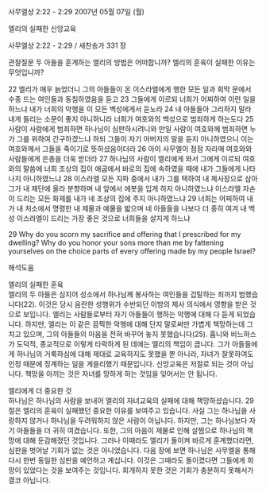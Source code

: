 사무엘상 2:22 - 2:29 
2007년 05월 07일 (월)

엘리의 실패한 신앙교육



사무엘상 2:22 - 2:29 / 새찬송가 331 장


관찰질문
두 아들을 훈계하는 엘리의 방법은 어떠합니까?
엘리의 훈육이 실패한 이유는 무엇입니까?

22 엘리가 매우 늙었더니 그의 아들들이 온 이스라엘에게 행한 모든 일과 회막 문에서 수종 드는 여인들과 동침하였음을 듣고 23 그들에게 이르되 너희가 어찌하여 이런 일을 하느냐 내가 너희의 악행을 이 모든 백성에게서 듣노라 24 내 아들들아 그리하지 말라 내게 들리는 소문이 좋지 아니하니라 너희가 여호와의 백성으로 범죄하게 하는도다 25 사람이 사람에게 범죄하면 하나님이 심판하시려니와 만일 사람이 여호와께 범죄하면 누가 그를 위하여 간구하겠느냐 하되 그들이 자기 아버지의 말을 듣지 아니하였으니 이는 여호와께서 그들을 죽이기로 뜻하셨음이더라 26 아이 사무엘이 점점 자라매 여호와와 사람들에게 은총을 더욱 받더라 27 하나님의 사람이 엘리에게 와서 그에게 이르되 여호와의 말씀에 너희 조상의 집이 애굽에서 바로의 집에 속하였을 때에 내가 그들에게 나타나지 아니하였느냐 28 이스라엘 모든 지파 중에서 내가 그를 택하여 내 제사장으로 삼아 그가 내 제단에 올라 분향하며 내 앞에서 에봇을 입게 하지 아니하였느냐 이스라엘 자손이 드리는 모든 화제를 내가 네 조상의 집에 주지 아니하였느냐 29 너희는 어찌하여 내가 내 처소에서 명령한 내 제물과 예물을 밟으며 네 아들들을 나보다 더 중히 여겨 내 백성 이스라엘이 드리는 가장 좋은 것으로 너희들을 살지게 하느냐

29 Why do you scorn my sacrifice and offering that I prescribed for my dwelling? Why do you honor your sons more than me by fattening yourselves on the choice parts of every offering made by my people Israel?

해석도움





엘리의 실패한 훈육  
엘리의 두 아들은 심지어 성소에서 하나님께 봉사하는 여인들을 겁탈하는 죄까지 범했습니다(22). 이것은 당시 음란한 성행위가 수반되던 이방의 제사 의식에서 영향을 받은 것으로 보입니다. 엘리는 사람들로부터 자기 아들들이 행하는 악행에 대해 다 듣게 되었습니다. 하지만, 엘리는 이 같은 끔찍한 악행에 대해 단지 말로써만 가볍게 책망하는데 그치고 있으며, 그의 아들들의 마음을 전혀 바꾸어 놓지 못했습니다(25). 홉니와 비느하스가 도덕적, 종교적으로 이렇게 타락하게 된 데에는 엘리의 책임이 큽니다. 그가 아들들에게 하나님의 거룩하심에 대해 제대로 교육하지도 못했을 뿐 아니라, 자녀가 잘못하여도 인정 때문에 징계하는 일을 게을리했기 때문입니다. 신앙교육은 저절로 되는 것이 아닙니다. 책망을 아끼는 것은 자녀를 망하게 하는 것임을 잊어서는 안 됩니다.  

엘리에게 더 중요한 것  
하나님은 하나님의 사람을 보내어 엘리의 자녀교육의 실패에 대해 책망하셨습니다. 29절은 엘리의 훈육이 실패했던 중요한 이유를 보여주고 있습니다. 사실 그는 하나님을 사랑하지 않거나 하나님을 두려워하지 않은 사람이 아닙니다. 하지만, 그는 하나님보다 자기 아들들을 더 귀히 여겼습니다. 또한, 그의 마음이 제물로 인해 살찜으로 하나님의 책망에 대해 둔감해졌던 것입니다. 그러나 이때라도 엘리가 돌이켜 바르게 훈계했더라면, 심판을 벗어날 기회가 없는 것은 아니었습니다. 다음 장에 보면 하나님은 사무엘을 통해 다시 한번 동일한 심판을 예언하고 계십니다. 이것은 그때라도 돌이켰다면 그들에게 희망이 있었다는 것을 보여주는 것입니다. 회개하지 못한 것은 기회가 충분하지 못해서가 결코 아닙니다.